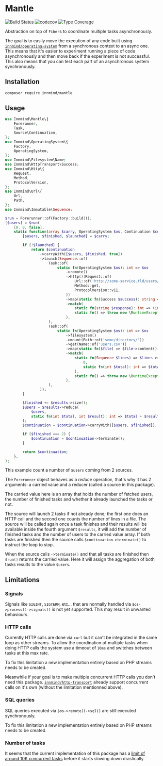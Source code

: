 # Mantle

[![Build Status](https://github.com/innmind/mantle/workflows/CI/badge.svg?branch=master)](https://github.com/innmind/mantle/actions?query=workflow%3ACI)
[![codecov](https://codecov.io/gh/innmind/mantle/branch/develop/graph/badge.svg)](https://codecov.io/gh/innmind/mantle)
[![Type Coverage](https://shepherd.dev/github/innmind/mantle/coverage.svg)](https://shepherd.dev/github/innmind/mantle)

Abstraction on top of `Fiber`s to coordinate multiple tasks asynchronously.

The goal is to easily move the execution of any code built using [`innmind/operating-system`](https://packagist.org/packages/innmind/operating-system) from a synchronous context to an async one. This means that it's easier to experiment running a piece of code asynchronously and then move back if the experiment is not successful. This also means that you can test each part of an asynchronous system synchronously.

## Installation

```sh
composer require innmind/mantle
```

## Usage

```php
use Innmind\Mantle\{
    Forerunner,
    Task,
    Source\Continuation,
};
use Innmind\OperatingSystem\{
    Factory,
    OperatingSystem,
};
use Innmind\Filesystem\Name;
use Innmind\HttpTransport\Success;
use Innmind\Http\{
    Request,
    Method,
    ProtocolVersion,
};
use Innmind\Url\{
    Url,
    Path,
};
use Innmind\Immutable\Sequence;

$run = Forerunner::of(Factory::build());
[$users] = $run(
    [0, 0, false],
    static function(array $carry, OperatingSystem $os, Continuation $continuation, Sequence $results): Continuation {
        [$users, $finished, $launched] = $carry;

        if (!$launched) {
            return $continuation
                ->carryWith([$users, $finished, true])
                ->launch(Sequence::of(
                    Task::of(
                        static fn(OperatingSystem $os): int => $os
                            ->remote()
                            ->http()(Request::of(
                                Url::of('http://some-service.tld/users/count'),
                                Method::get,
                                ProtocolVersion::v11,
                            ))
                            ->map(static fn(Success $success): string => $success->response()->body()->toString())
                            ->match(
                                static fn(string $response): int => (int) $response,
                                static fn() => throw new \RuntimeException('Failed to count the users'),
                            ),
                    ),
                    Task::of(
                        static fn(OperatingSystem $os): int => $os
                            ->filesystem()
                            ->mount(Path::of('some/directory/'))
                            ->get(Name::of('users.csv'))
                            ->map(static fn($file) => $file->content()->lines())
                            ->match(
                                static fn(Sequence $lines) => $lines->reduce(
                                    0,
                                    static fn(int $total): int => $total + 1,
                                ),
                                static fn() => throw new \RuntimeException('Users file not found'),
                            ),
                    ),
                ));
        }

        $finished += $results->size();
        $users = $results->reduce(
            $users,
            static fn(int $total, int $result): int => $total + $result,
        );
        $continuation = $continuation->carryWith([$users, $finished]);

        if ($finished === 2) {
            $continuation = $continuation->terminate();
        }

        return $continuation;
    },
);
```

This example count a number of `$users` coming from 2 sources.

The `Forerunner` object behaves as a _reduce_ operation, that's why it has 2 arguments: a carried value and a reducer (called a source in this package).

The carried value here is an array that holds the number of fetched users, the number of finished tasks and whether it already launched the tasks or not.

The source will launch 2 tasks if not already done; the first one does an HTTP call and the second one counts the number of lines in a file. The source will be called again once a task finishes and their results will be available inside the fourth argument `$results`, it will add the number of finished tasks and the number of users to the carried value array. If both tasks are finished then the source calls `$continuation->terminate()` to instruct the loop to stop.

When the source calls `->terminate()` and that all tasks are finished then `$run()` returns the carried value. Here it will assign the aggregation of both tasks results to the value `$users`.

## Limitations

### Signals

Signals like `SIGINT`, `SIGTERM`, etc... that are normally handled via `$os->process()->signals()` is not yet supported. This may result in unwanted behaviours.

### HTTP calls

Currently HTTP calls are done via `curl` but it can't be integrated in the same loop as other streams. To allow the coordination of multiple tasks when doing HTTP calls the system use a timeout of `10ms` and switches between tasks at this max rate.

To fix this limitation a new implementation entirely based on PHP streams needs to be created.

Meanwhile if your goal is to make multiple concurrent HTTP calls you don't need this package. [`innmind/http-transport`](https://packagist.org/packages/innmind/http-transport) already support concurrent calls on it's own (without the limitation mentionned above).

### SQL queries

SQL queries executed via `$os->remote()->sql()` are still executed synchronously.

To fix this limitation a new implementation entirely based on PHP streams needs to be created.

### Number of tasks

It seems that the current implementation of this package has a [limit of around 10K concurrent tasks](https://twitter.com/baptouuuu/status/1720092619496378741) before it starts slowing down drastically.
